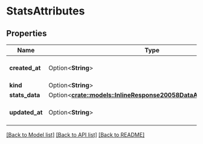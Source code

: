 # StatsAttributes

## Properties

Name | Type | Description | Notes
------------ | ------------- | ------------- | -------------
**created_at** | Option<**String**> | ISO 8601 date and time | [optional]
**kind** | Option<**String**> |  | [optional]
**stats_data** | Option<[**crate::models::InlineResponse20058DataAttributesStatsData**](inline_response_200_58_data_attributes_statsData.md)> |  | [optional]
**updated_at** | Option<**String**> | ISO 8601 of last modification | [optional]

[[Back to Model list]](../README.md#documentation-for-models) [[Back to API list]](../README.md#documentation-for-api-endpoints) [[Back to README]](../README.md)


